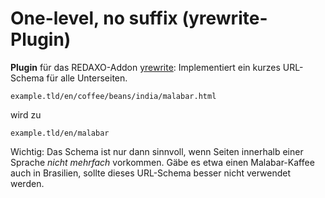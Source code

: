 # One-level, no suffix (yrewrite-Plugin)

__Plugin__ für das REDAXO-Addon [yrewrite](https://github.com/yakamara/redaxo_yrewrite): Implementiert ein kurzes URL-Schema für alle Unterseiten.

`example.tld/en/coffee/beans/india/malabar.html`  

wird zu

`example.tld/en/malabar`

Wichtig: Das Schema ist nur dann sinnvoll, wenn Seiten innerhalb einer Sprache _nicht mehrfach_ vorkommen. Gäbe es etwa einen Malabar-Kaffee auch in Brasilien, sollte dieses URL-Schema besser nicht verwendet werden.
